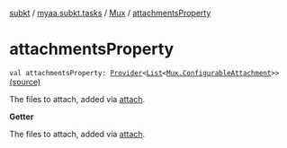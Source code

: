 [subkt](../../index.md) / [myaa.subkt.tasks](../index.md) / [Mux](index.md) / [attachmentsProperty](./attachments-property.md)

# attachmentsProperty

`val attachmentsProperty: `[`Provider`](https://docs.gradle.org/current/javadoc/org/gradle/api/provider/Provider.html)`<`[`List`](https://kotlinlang.org/api/latest/jvm/stdlib/kotlin.collections/-list/index.html)`<`[`Mux.ConfigurableAttachment`](-configurable-attachment/index.md)`>>` [(source)](https://github.com/Myaamori/SubKt/blob/0.1.4/src/main/kotlin/myaa/subkt/tasks/muxtask.kt#L479)

The files to attach, added via [attach](attach.md).

**Getter**

The files to attach, added via [attach](attach.md).

